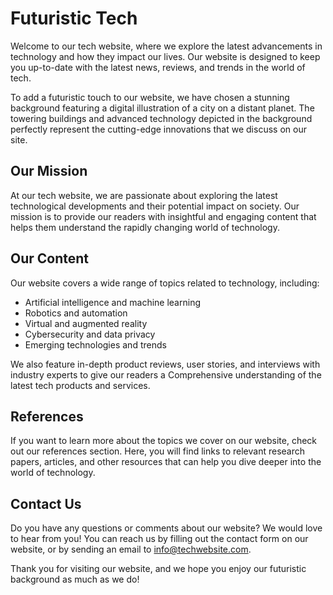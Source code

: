 <!--font:Poppins-->

# Futuristic Tech

Welcome to our tech website, where we explore the latest advancements in technology and how they impact our lives. Our website is designed to keep you up-to-date with the latest news, reviews, and trends in the world of tech.

To add a futuristic touch to our website, we have chosen a stunning background featuring a digital illustration of a city on a distant planet. The towering buildings and advanced technology depicted in the background perfectly represent the cutting-edge innovations that we discuss on our site.

## Our Mission

At our tech website, we are passionate about exploring the latest technological developments and their potential impact on society. Our mission is to provide our readers with insightful and engaging content that helps them understand the rapidly changing world of technology.

## Our Content

Our website covers a wide range of topics related to technology, including:

-   Artificial intelligence and machine learning
-   Robotics and automation
-   Virtual and augmented reality
-   Cybersecurity and data privacy
-   Emerging technologies and trends

We also feature in-depth product reviews, user stories, and interviews with industry experts to give our readers a Com<wbr>pre<wbr>hen<wbr>sive understanding of the latest tech products and services.

## References

If you want to learn more about the topics we cover on our website, check out our references section. Here, you will find links to relevant research papers, articles, and other resources that can help you dive deeper into the world of technology.

## Contact Us

Do you have any questions or comments about our website? We would love to hear from you! You can reach us by filling out the contact form on our website, or by sending an email to [info@techwebsite.com](mailto:info@techwebsite.com).

Thank you for visiting our website, and we hope you enjoy our futuristic background as much as we do!

<!--

Write me content for website with wallpaper which alt text is:

"A digital illustration of a city on a distant planet, with towering buildings and advanced technology."

The name/title of the page should not be 1:1 copy of the alt text but rather a real content of the website which is using this wallpaper.

- Use markdown format
- Start with heading
- Heading should be short and concise
- The content should look like a real website
- The website should not be about the wallpaper, wallpaper is just a related background
- Heading should be contain work "wallpaper" or "background"
- Include real sections like references, contact, user stories, etc. use things relevant to the page purpose.
- Feel free to use structure like headings, bullets, numbering, blockquotes, paragraphs, horizontal lines, etc.
- You can use formatting like bold or _italic_
- You can include UTF-8 emojis
- Links should be only #hash anchors (and you can refer to the document itself)
- Do not include images


---


# Futuristic City Wallpaper for Your Tech Website

Welcome to our tech website, where we explore the latest advancements in technology and how they impact our lives. Our website is designed to keep you up-to-date with the latest news, reviews, and trends in the world of tech.

To add a futuristic touch to our website, we have chosen a stunning wallpaper featuring a digital illustration of a city on a distant planet. The towering buildings and advanced technology depicted in the wallpaper perfectly represent the cutting-edge innovations that we discuss on our site.

## Our Mission

At our tech website, we are passionate about exploring the latest technological developments and their potential impact on society. Our mission is to provide our readers with insightful and engaging content that helps them understand the rapidly changing world of technology.

## Our Content

Our website covers a wide range of topics related to technology, including:

- Artificial intelligence and machine learning
- Robotics and automation
- Virtual and augmented reality
- Cybersecurity and data privacy
- Emerging technologies and trends

We also feature in-depth product reviews, user stories, and interviews with industry experts to give our readers a Com<wbr>pre<wbr>hen<wbr>sive understanding of the latest tech products and services.

## References

If you want to learn more about the topics we cover on our website, check out our references section. Here, you will find links to relevant research papers, articles, and other resources that can help you dive deeper into the world of technology.

## Contact Us

Do you have any questions or comments about our website? We would love to hear from you! You can reach us by filling out the contact form on our website, or by sending an email to [info@techwebsite.com](mailto:info@techwebsite.com).

Thank you for visiting our website, and we hope you enjoy our futuristic city wallpaper as much as we do!


---


Heading should not include word "wallpaper". The website should not be about the wallpaper itself, wallpaper is just a related background, rewrite whole content.


---


# Exploring the Future of Technology: A Tech Website with a Futuristic Twist

Welcome to our tech website, where we explore the latest advancements in technology and how they impact our lives. Our website is designed to keep you up-to-date with the latest news, reviews, and trends in the world of tech.

To add a futuristic touch to our website, we have chosen a stunning background featuring a digital illustration of a city on a distant planet. The towering buildings and advanced technology depicted in the background perfectly represent the cutting-edge innovations that we discuss on our site.

## Our Mission

At our tech website, we are passionate about exploring the latest technological developments and their potential impact on society. Our mission is to provide our readers with insightful and engaging content that helps them understand the rapidly changing world of technology.

## Our Content

Our website covers a wide range of topics related to technology, including:

- Artificial intelligence and machine learning
- Robotics and automation
- Virtual and augmented reality
- Cybersecurity and data privacy
- Emerging technologies and trends

We also feature in-depth product reviews, user stories, and interviews with industry experts to give our readers a Com<wbr>pre<wbr>hen<wbr>sive understanding of the latest tech products and services.

## References

If you want to learn more about the topics we cover on our website, check out our references section. Here, you will find links to relevant research papers, articles, and other resources that can help you dive deeper into the world of technology.

## Contact Us

Do you have any questions or comments about our website? We would love to hear from you! You can reach us by filling out the contact form on our website, or by sending an email to [info@techwebsite.com](mailto:info@techwebsite.com).

Thank you for visiting our website, and we hope you enjoy our futuristic background as much as we do!


---


Write me a Google font which is best fitting for the website.

Pick from the list:
- Lobster
- IBM Plex Sans
- Open Sans
- Montserrat
- Roboto
- Cormorant Garamond
- Futura
- Barlow Condensed
- Raleway
- Playfair Display
- Lato
- Barlow Condensed
- Great Vibes
- Orbitron
- Cinzel
- Cabin
- Poppins
- Dancing Script
- Alegreya
- Exo 2
- Inter
- Cinzel Decorative


Write just the font name nothing else.


---


Poppins

-->
